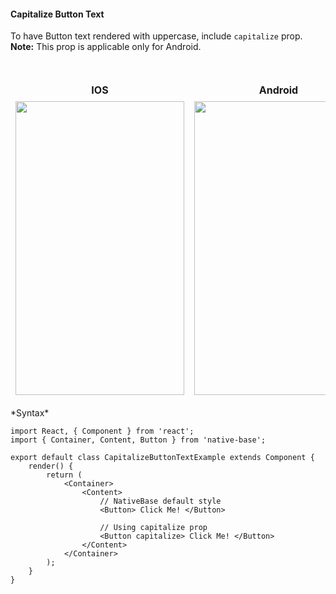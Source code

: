 #### Capitalize Button Text

To have Button text rendered with uppercase, include <code>capitalize</code> prop.<br />
**Note:** This prop is applicable only for Android.

<br />
    <table>
      <thead>
        <tr style="border-style: hidden">
          <th style="border-style: hidden">IOS</th>
          <th>Android</th>
        </tr>
      </thead>
      <thead>
        <tr style="border-style: hidden">
          <th style="border-style: hidden"><img height="470" width="270" src="{{('../../assets/ios/components/capitalize-button-text.png')}}" alt="" /></th>
          <th><img height="470" width="270" src="{{('../../assets/android/components/capitalize-button-text.png')}}" alt="" /></th>
        </tr>
      </thead>
    </table>
*Syntax*

<pre class="line-numbers"><code class="language-jsx">import React, { Component } from 'react';
import { Container, Content, Button } from 'native-base';
​
export default class CapitalizeButtonTextExample extends Component {
    render() {
        return (
            &lt;Container>
                &lt;Content>
                    // NativeBase default style
                    &lt;Button> Click Me! &lt;/Button>

                    // Using capitalize prop
                    &lt;Button capitalize> Click Me! &lt;/Button>
                &lt;/Content>
            &lt;/Container>
        );
    }
}</code></pre>
